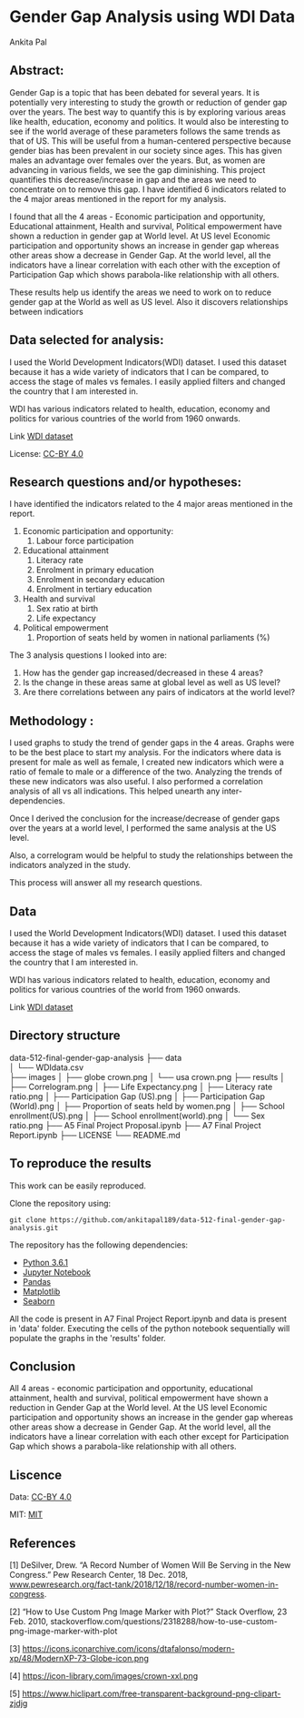 
# Gender Gap Analysis using WDI Data
Ankita Pal

## Abstract: 

Gender Gap is a topic that has been debated for several years. It is potentially very interesting to study the growth or reduction of gender gap over the years. The best way to quantify this is by exploring various areas like health, education, economy and politics. It would also be interesting to see if the world average of these parameters follows the same trends as that of US. This will be useful from a human-centered perspective because gender bias has been prevalent in our society since ages. This has given males an advantage over females over the years. But, as women are advancing in various fields, we see the gap diminishing. This project quantifies this decrease/increase in gap and the areas we need to concentrate on to remove this gap. I have identified 6 indicators related to the 4 major areas mentioned in the report for my analysis.

I found that all the 4 areas - Economic participation and opportunity, Educational attainment, Health and survival, Political empowerment have shown a reduction in gender gap at World level. At US level Economic participation and opportunity shows an increase in gender gap whereas other areas show a decrease in Gender Gap. At the world level, all the indicators have a linear correlation with each other with the exception of Participation Gap which shows parabola-like relationship with all others.

These results help us identify the areas we need to work on to reduce gender gap at the World as well as US level. Also it discovers relationships between indicatiors

## Data selected for analysis: 

I used the World Development Indicators(WDI) dataset. I used this dataset because it has a wide variety of indicators that I can be compared, to access the stage of males vs females. I easily applied filters and changed the country that I am interested in.

WDI has various indicators related to health, education, economy and politics for various countries of the world from 1960 onwards.

Link [WDI dataset](https://datacatalog.worldbank.org/dataset/world-development-indicators)

License: [CC-BY 4.0](https://datacatalog.worldbank.org/public-licenses#cc-by)


## Research questions and/or hypotheses:

I have identified the indicators related to the 4 major areas mentioned in the report.
 1. Economic participation and opportunity:
     1. Labour force participation
 2. Educational attainment
     1. Literacy rate
     2. Enrolment in primary education
     3. Enrolment in secondary education
     4. Enrolment in tertiary education
 3. Health and survival
     1. Sex ratio at birth
     2. Life expectancy
 4. Political empowerment
     1. Proportion of seats held by women in national parliaments (%)
     
The 3 analysis questions I looked into are:
1. How has the gender gap increased/decreased in these 4 areas?
2. Is the change in these areas same at global level as well as US level?
3. Are there correlations between any pairs of indicators at the world level?

 
## Methodology :

I used graphs to study the trend of gender gaps in the 4 areas. Graphs were to be the best place to start my analysis. For the indicators where data is present for male as well as female, I created new indicators which were a ratio of female to male or a difference of the two. Analyzing the trends of these new indicators was also useful. I also performed a correlation analysis of all vs all indications. This helped unearth any inter-dependencies.

Once I derived the conclusion for the increase/decrease of gender gaps over the years at a world level, I performed the same analysis at the US level.

Also, a correlogram would be helpful to study the relationships between the indicators analyzed in the study.

This process will answer all my research questions.


## Data  

I used the World Development Indicators(WDI) dataset. I used this dataset because it has a wide variety of indicators that I can be compared, to access the stage of males vs females. I easily applied filters and changed the country that I am interested in.

WDI has various indicators related to health, education, economy and politics for various countries of the world from 1960 onwards.

Link [WDI dataset](https://datacatalog.worldbank.org/dataset/world-development-indicators)

## Directory structure  

data-512-final-gender-gap-analysis
    ├── data                    
    │   └── WDIdata.csv                         
    ├── images
	│	├── globe crown.png
	│	└── usa crown.png
	├── results
	│	├── Correlogram.png
	│	├── Life Expectancy.png
	│	├── Literacy rate ratio.png
	│	├── Participation Gap (US).png
	│	├── Participation Gap (World).png
	│	├── Proportion of seats held by women.png
	│	├── School enrollment(US).png
	│	├── School enrollment(world).png
	│	└── Sex ratio.png
	├── A5 Final Project Proposal.ipynb
	├── A7 Final Project Report.ipynb
	├── LICENSE
	└── README.md
	
## To reproduce the results

This work can be easily reproduced. 

Clone the repository using:

`git clone https://github.com/ankitapal189/data-512-final-gender-gap-analysis.git`

The repository has the following dependencies:

* [Python 3.6.1](https://www.python.org/downloads/release/python-361/)
* [Jupyter Notebook](https://jupyter.org/)
* [Pandas](https://pandas.pydata.org/)
* [Matplotlib](https://matplotlib.org/)
* [Seaborn](https://seaborn.pydata.org/)

All the code is present in A7 Final Project Report.ipynb and data is present in 'data' folder. Executing the cells of the python notebook sequentially will populate the graphs in the 'results' folder.


## Conclusion

All 4 areas - economic participation and opportunity, educational attainment, health and survival, political empowerment have shown a reduction in Gender Gap at the World level. At the US level Economic participation and opportunity shows an increase in the gender gap whereas other areas show a decrease in Gender Gap. At the world level, all the indicators have a linear correlation with each other except for Participation Gap which shows a parabola-like relationship with all others.

## Liscence 

Data: [CC-BY 4.0](https://datacatalog.worldbank.org/public-licenses#cc-by)

MIT: [MIT](https://github.com/ankitapal189/data-512/blob/main/data-512-a1/LICENSE.md)<BR>

## References

[1] DeSilver, Drew. “A Record Number of Women Will Be Serving in the New Congress.” Pew Research Center, 18 Dec. 2018, www.pewresearch.org/fact-tank/2018/12/18/record-number-women-in-congress.

[2] “How to Use Custom Png Image Marker with Plot?” Stack Overflow, 23 Feb. 2010, stackoverflow.com/questions/2318288/how-to-use-custom-png-image-marker-with-plot

[3] https://icons.iconarchive.com/icons/dtafalonso/modern-xp/48/ModernXP-73-Globe-icon.png

[4] https://icon-library.com/images/crown-xxl.png

[5] https://www.hiclipart.com/free-transparent-background-png-clipart-zjdjg
